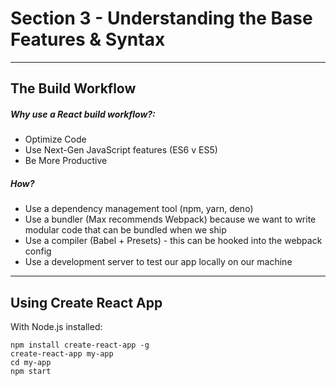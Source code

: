 # Section 3 - Understanding the Base Features & Syntax

---

## The Build Workflow

##### Why use a React build workflow?:

- Optimize Code
- Use Next-Gen JavaScript features (ES6 v ES5)
- Be More Productive

##### How?

- Use a dependency management tool (npm, yarn, deno)
- Use a bundler (Max recommends Webpack) because we want to write modular code that can be bundled when we ship
- Use a compiler (Babel + Presets) - this can be hooked into the webpack config
- Use a development server to test our app locally on our machine

---

## Using Create React App

With Node.js installed:

```console
npm install create-react-app -g
create-react-app my-app
cd my-app
npm start
```
